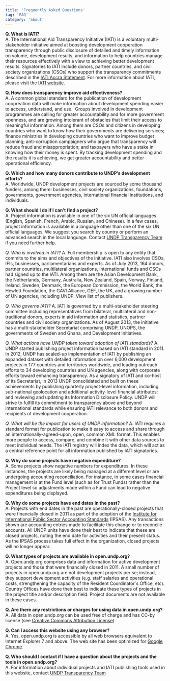 ```yaml
---
title: 'Frequently Asked Questions'
tag: 'FAQ'
category: 'about'
---
```

__Q. What is IATI?__  
A. The International Aid Transparency Initiative (IATI) is a voluntary multi-stakeholder initiative aimed at boosting development cooperation transparency through public disclosure of detailed and timely information on  volume, development results, and information to help countries manage their resources effectively with a view to achieving better development results. Signatories to IATI include donors, partner countries, and civil society organizations (CSOs) who support the transparency commitments described in the [IATI Accra Statement](http://www.aidtransparency.net/wp-content/uploads/2009/06/iati-accra-statement-p1.pdf). For more information about IATI, please visit the [IATI website](http://www.aidtransparency.net/wp-content/uploads/2011/11/IATI-country-paper-overview-final.pdf). 

__Q. How does transparency improve aid effectiveness?__  
A. A common global standard for the publication of development coopreation data will make information about development spending easier to access, understand, and use.  Groups involved in development programmes are calling for greater accountability and for more government openness, and are growing intolerant of obstacles that limit their access to meaningful information. Among them are CSOs and citizens in developing countries who want to know how their governments are delivering services; finance ministries in developing countries who want to improve budget planning; anti-corruption campaigners who argue that transparency will reduce fraud and misappropriation; and taxpayers who have a stake in knowing how their money is spent. By tracking development spending and the results it is achieving, we get greater accountability and better operational efficiency.

__Q. Which and how many donors contribute to UNDP’s development efforts?__  
A. Worldwide, UNDP development projects are sourced by some thousand funders, among them: businesses, civil society organizations, foundations, governments, government agencies, international financial institutions, and individuals.  

__Q. What should I do if I can’t find a project?__  
A. Project information is available in one of the six UN official languages (English, Spanish, French, Arabic, Russian, and Chinese). In a few cases, project information is available in a language other than one of the six UN official languages. We suggest you search by country or perform an advanced search in the local language. Contact [UNDP Transparency Team](#about/contactinfo) if you need further help.

_Q. Who is involved in IATI?_
A. Full membership is open to any entity that commits to the aims and objectives of the initiative. IATI also involves CSOs, IFIs, businesses, parliamentarians and experts. As of July 2013, 164 donors, partner countries, multilateral organizations, international funds and CSOs had signed up to the IATI. Among them are the Asian Development Bank, the Netherlands, Germany, Australia, New Zealand, Spain, Norway, Finland, Ireland, Sweden, Denmark, the European Commission, the World Bank, the Hewlett Foundation, the GAVI Alliance, GEF, the UK, and a growing number of UN agencies, including UNDP. View list of publishers.

_Q. Who governs IATI?_
A. IATI is governed by a multi-stakeholder steering committee including representatives from bilateral, multilateral and non-traditional donors, experts in aid information and statistics, partner countries and civil society organizations. As of August 2013, the initiative has a multi-stakeholder Secretariat comprising UNDP, UNOPS, the governments of Sweden and Ghana, and Development Initiatives.

_Q. What actions have UNDP taken toward adoption of IATI standards?_
A. UNDP started publishing project information based on IATI standard in 2011. In 2012, UNDP has scaled-up implementation of IATI by publishing an expanded dataset with detailed information on over 6,000 development projects in 177 countries and territories worldwide, and leading outreach efforts to 34 developing countries and UN agencies, along with corporate efforts toward enhancing transparency. As a signatory of IATI and co-host of its Secretariat, in 2013 UNDP consolidated and built on these achievements by publishing quarterly project-level information, including sub-national geolocation and additional activity-level financial attributes; and reviewing and updating its Information Disclosure Policy. UNDP will strive to fulfill its commitment to transparency above and beyond international standards while ensuring IATI relevance to both donors and recipients of development cooperation.

_Q. What will be the impact for users of UNDP information?_
A. IATI requires a standard format for publication to make it easy to access and share through an internationally-agreed-upon, open, common XML format. This enables more people to access, compare, and combine it with other data sources to meet individual needs. The IATI registry will index the data, which will act as a central reference point for all information published by IATI signatories.

__Q. Why do some projects have negative expenditure?__  
A. Some projects show negative numbers for expenditures. In these instances, the projects are likely being managed at a different level or are undergoing accounting reconciliation. For instance, in some cases financial management is at the Fund level (such as for Trust Funds) rather than the Project level so adjustments made within a Fund can lead to negative expenditures being displayed.

__Q. Why do some projects have end dates in the past?__  
A. Projects with end dates in the past are operationally-closed projects that were financially closed in 2011 as part of the adoption of the [Institute for International Public Sector Accounting Standards](http://www.ipsas.org/en/ipsas_standards.htm) (IPSAS). Any transactions shown are accounting entries made to facilitate this change or to reconcile accounts. All UNDP units have done their best to indicate that these are closed projects, noting the end date for activities and their present status.  As the IPSAS process takes full effect in the organization, closed projects will no longer appear.

__Q. What types of projects are available in open.undp.org?__  
A. Open.undp.org comprises data and information for active development projects and those that were financially closed in 2011. A small number of projects in open.undp.org are not development projects per se; instead, they support development activities (e.g. staff salaries and operational costs, strengthening the capacity of the Resident Coordinator´s Office, etc). Country Offices have done their best to indicate these types of projects in the project title and/or description field. Project documents are not available in these cases.

__Q. Are there any restrictions or charges for using data in open.undp.org?__  
A. All data in open.undp.org can be used free of charge and has CC-by license (see [Creative Commons Attribution License](http://iatistandard.org/getting-started/licencing/licence-types))

__Q. Can I access this website using any browser?__  
A. Yes, open.undp.org is accessible by all web browsers equivalent to Internet Explorer 7 and above. The web site has been optimized for [Google Chrome](http://www.google.com/chrome/intl/en/landing_chrome.html).

__Q. Who should I contact if I have a question about the projects and the tools in open.undp.org?__  
A. For information about individual projects and IATI publishing tools used in this website, contact [UNDP Transparency Team](#about/contactinfo)
